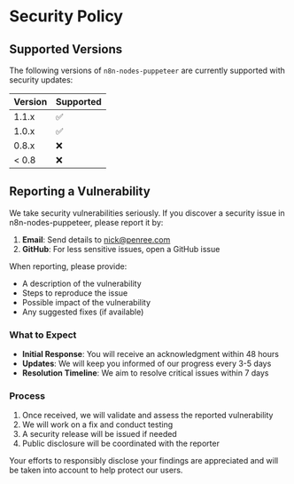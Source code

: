 # Security Policy

## Supported Versions

The following versions of `n8n-nodes-puppeteer` are currently supported with security updates:

| Version | Supported          |
| ------- | ------------------ |
| 1.1.x   | :white_check_mark: |
| 1.0.x   | :white_check_mark: |
| 0.8.x   | :x:                |
| < 0.8   | :x:                |

## Reporting a Vulnerability

We take security vulnerabilities seriously. If you discover a security issue in n8n-nodes-puppeteer, please report it by:

1. **Email**: Send details to nick@penree.com
2. **GitHub**: For less sensitive issues, open a GitHub issue

When reporting, please provide:
- A description of the vulnerability
- Steps to reproduce the issue
- Possible impact of the vulnerability
- Any suggested fixes (if available)

### What to Expect

- **Initial Response**: You will receive an acknowledgment within 48 hours
- **Updates**: We will keep you informed of our progress every 3-5 days
- **Resolution Timeline**: We aim to resolve critical issues within 7 days

### Process

1. Once received, we will validate and assess the reported vulnerability
2. We will work on a fix and conduct testing
3. A security release will be issued if needed
4. Public disclosure will be coordinated with the reporter

Your efforts to responsibly disclose your findings are appreciated and will be taken into account to help protect our users.

